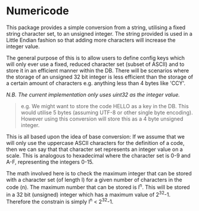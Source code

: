 # Numericode
This package provides a simple conversion from a string, utilising a
fixed string character set, to an unsigned integer. The string provided is
used in a Little Endian fashion so that adding more characters will increase
the integer value.

The general purpose of this is to allow users to define config keys which
will only ever use a fixed, reduced character set (subset of ASCII) and to store
it in an efficient manner within the DB. There will be scenarios where the
storage of an unsigned 32 bit integer is less efficient than the storage of a
certain amount of characters e.g. anything less than 4 bytes like 'CCY'.

*N.B. The current implementation only uses uint32 as the integer value.*

> e.g. We might want to store the code HELLO as a key in the DB. This would utilise 5 bytes (assuming UTF-8 or other single byte encoding). However using this conversion will store this as a 4 byte unsigned integer.

This is all based upon the idea of base conversion:
If we assume that we will only use the uppercase ASCII characters for the
definition of a code, then we can say that that character set represents an
integer value on a scale. This is analogous to hexadecimal where the character
set is 0-9 and A-F, representing the integers 0-15.

The math involved here is to check the maximum integer that can be stored with
a character set (of length l) for a given number of characters in the code (n).
The maximum number that can be stored is l<sup>n</sup>. This will be stored in a 32
bit (unsigned) integer which has a maximum value of 2<sup>32</sup>-1. Therefore the
constrain is simply l<sup>n</sup> < 2<sup>32</sup>-1.
